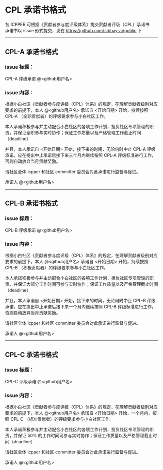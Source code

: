 # CPL 承诺书格式

各 ICPPER 可根据《贡献者参与度评级体系》提交贡献者评级（CPL）承诺书  
承诺书以 issue 形式提交，发在 https://github.com/sibbay-ai/public 下

--------

## CPL-A 承诺书格式

### issue 标题：

CPL-A 评级承诺 @<github用户名>

### issue 内容：

根据小白社区《贡献者参与度评级（CPL）体系》的规定，在理解贡献者级别对应要求的前提下，本人 @<github用户名> 承诺自 <开始日期> 开始，持续按照 CPL-A （全职贡献者）的评级要求参与小白社区工作。

本人承诺积极参与并主动配合小白社区的各项工作计划，担负社区专项管理的职责，并保证全职参与实时协作；保证工作质量以及严格管理工作截止时间（deadline）

并且，本人承诺自 <开始日期> 开始，接下来的时间，无论何时中止 CPL-A 评级承诺，应在提出中止承诺后接下来三个月内继续按照 CPL-A 评级标准进行工作，否则自动放弃当月贡献奖励。

请社区全体 icpper 和社区 committer 委员会对此承诺进行监督与促进。

承诺人 @<github用户名>

-------

## CPL-B 承诺书格式

### issue 标题：

CPL-B 评级承诺 @<github用户名>

### issue 内容：

根据小白社区《贡献者参与度评级（CPL）体系》的规定，在理解贡献者级别对应要求的前提下，本人 @<github用户名> 承诺自 <开始日期> 开始，持续按照 CPL-B （积极贡献者）的评级要求参与小白社区工作。

本人承诺积极参与并主动配合小白社区的各项工作计划，担负社区专项管理的职责，并保证大部分工作时间可参与实时协作；保证工作质量以及严格管理截止时间（deadline）

并且，本人承诺自 <开始日期> 开始，接下来的时间，无论何时中止 CPL-B 评级承诺，应在提出中止承诺后接下来一个月内继续按照 CPL-B 评级标准进行工作，否则自动放弃当月贡献奖励。

请社区全体 icpper 和社区 committer 委员会对此承诺进行监督与促进。

承诺人 @<github用户名>

-----------

## CPL-C 承诺书格式

### issue 标题：

CPL-C 评级承诺 @<github用户名>

### issue 内容：

根据小白社区《贡献者参与度评级（CPL）体系》的规定，在理解贡献者级别对应要求的前提下，本人 @<github用户名> 承诺自 <开始日期> 开始，一个月内，按照 CPL-C （标准贡献者）的评级要求参与小白社区工作。

本人承诺积极参与并主动配合小白社区的各项工作计划，担负社区专项管理的职责，并保证 50% 的工作时间可参与实时协作；保证工作质量以及严格管理截止时间（deadline）

请社区全体 icpper 和社区 committer 委员会对此承诺进行监督与促进。

承诺人 @<github用户名>
